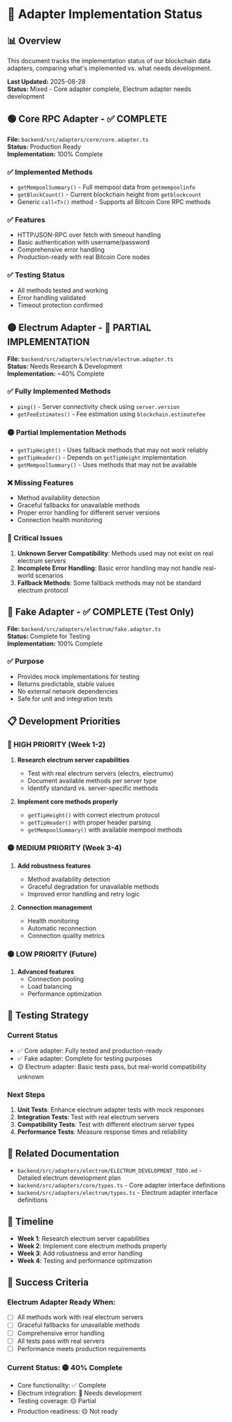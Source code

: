 # 🔌 Adapter Implementation Status

## 📊 Overview

This document tracks the implementation status of our blockchain data adapters, comparing what's implemented vs. what needs development.

**Last Updated:** 2025-08-28  
**Status:** Mixed - Core adapter complete, Electrum adapter needs development

## 🟢 Core RPC Adapter - ✅ COMPLETE

**File:** `backend/src/adapters/core/core.adapter.ts`  
**Status:** Production Ready  
**Implementation:** 100% Complete  

### ✅ Implemented Methods
- `getMempoolSummary()` - Full mempool data from `getmempoolinfo`
- `getBlockCount()` - Current blockchain height from `getblockcount`
- Generic `call<T>()` method - Supports all Bitcoin Core RPC methods

### ✅ Features
- HTTP/JSON-RPC over fetch with timeout handling
- Basic authentication with username/password
- Comprehensive error handling
- Production-ready with real Bitcoin Core nodes

### ✅ Testing Status
- All methods tested and working
- Error handling validated
- Timeout protection confirmed

## 🟡 Electrum Adapter - 🚧 PARTIAL IMPLEMENTATION

**File:** `backend/src/adapters/electrum/electrum.adapter.ts`  
**Status:** Needs Research & Development  
**Implementation:** ~40% Complete  

### ✅ Fully Implemented Methods
- `ping()` - Server connectivity check using `server.version`
- `getFeeEstimates()` - Fee estimation using `blockchain.estimatefee`

### 🟡 Partial Implementation Methods
- `getTipHeight()` - Uses fallback methods that may not work reliably
- `getTipHeader()` - Depends on `getTipHeight` implementation
- `getMempoolSummary()` - Uses methods that may not be available

### ❌ Missing Features
- Method availability detection
- Graceful fallbacks for unavailable methods
- Proper error handling for different server versions
- Connection health monitoring

### 🚨 Critical Issues
1. **Unknown Server Compatibility**: Methods used may not exist on real electrum servers
2. **Incomplete Error Handling**: Basic error handling may not handle real-world scenarios
3. **Fallback Methods**: Some fallback methods may not be standard electrum protocol

## 🔄 Fake Adapter - ✅ COMPLETE (Test Only)

**File:** `backend/src/adapters/electrum/fake.adapter.ts`  
**Status:** Complete for Testing  
**Implementation:** 100% Complete  

### ✅ Purpose
- Provides mock implementations for testing
- Returns predictable, stable values
- No external network dependencies
- Safe for unit and integration tests

## 📋 Development Priorities

### 🚨 HIGH PRIORITY (Week 1-2)
1. **Research electrum server capabilities**
   - Test with real electrum servers (electrs, electrumx)
   - Document available methods per server type
   - Identify standard vs. server-specific methods

2. **Implement core methods properly**
   - `getTipHeight()` with correct electrum protocol
   - `getTipHeader()` with proper header parsing
   - `getMempoolSummary()` with available mempool methods

### 🟡 MEDIUM PRIORITY (Week 3-4)
1. **Add robustness features**
   - Method availability detection
   - Graceful degradation for unavailable methods
   - Improved error handling and retry logic

2. **Connection management**
   - Health monitoring
   - Automatic reconnection
   - Connection quality metrics

### 🟢 LOW PRIORITY (Future)
1. **Advanced features**
   - Connection pooling
   - Load balancing
   - Performance optimization

## 🧪 Testing Strategy

### Current Status
- ✅ Core adapter: Fully tested and production-ready
- ✅ Fake adapter: Complete for testing purposes
- 🟡 Electrum adapter: Basic tests pass, but real-world compatibility unknown

### Next Steps
1. **Unit Tests**: Enhance electrum adapter tests with mock responses
2. **Integration Tests**: Test with real electrum servers
3. **Compatibility Tests**: Test with different electrum server types
4. **Performance Tests**: Measure response times and reliability

## 🔗 Related Documentation

- `backend/src/adapters/electrum/ELECTRUM_DEVELOPMENT_TODO.md` - Detailed electrum development plan
- `backend/src/adapters/core/types.ts` - Core adapter interface definitions
- `backend/src/adapters/electrum/types.ts` - Electrum adapter interface definitions

## 📅 Timeline

- **Week 1**: Research electrum server capabilities
- **Week 2**: Implement core electrum methods properly
- **Week 3**: Add robustness and error handling
- **Week 4**: Testing and performance optimization

## 🎯 Success Criteria

### Electrum Adapter Ready When:
- [ ] All methods work with real electrum servers
- [ ] Graceful fallbacks for unavailable methods
- [ ] Comprehensive error handling
- [ ] All tests pass with real servers
- [ ] Performance meets production requirements

### Current Status: 🟡 40% Complete
- Core functionality: ✅ Complete
- Electrum integration: 🚧 Needs development
- Testing coverage: 🟡 Partial
- Production readiness: 🟡 Not ready
